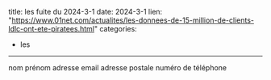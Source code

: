 
title: les fuite du 2024-3-1
date: 2024-3-1
lien: "https://www.01net.com/actualites/les-donnees-de-15-million-de-clients-ldlc-ont-ete-piratees.html"
categories:
  - les
---

nom
prénom
adresse email
adresse postale
numéro de téléphone

